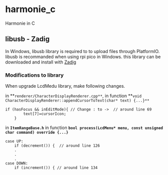 # harmonie_c
Harmonie in C

## libusb - Zadig
In Windows, libusb library is required to to upload files through PlatformIO. libusb is recommanded when using rpi pico in Windows. this library can be downloaded and install with [Zadig](https://zadig.akeo.ie/)


### Modifications to library
When upgrade LcdMedu library, make following changes.

in **`renderer/CharacterDisplayRenderer.cpp**`, in function **`void CharacterDisplayRenderer::appendCursorToText(char* text) {...}**`
```
if (hasFocus && inEditMode){ // Change : to ->  // around line 69
        text[7]=cursorIcon;
    }
```

in **`ItemRangeBase.h`** in function **`bool process(LcdMenu* menu, const unsigned char command) override {...}`**
```
case UP:
    if (decrement()) {  // around line 126
    .
    .
    .
case DOWN:
    if (increment()) { // around line 134
```

